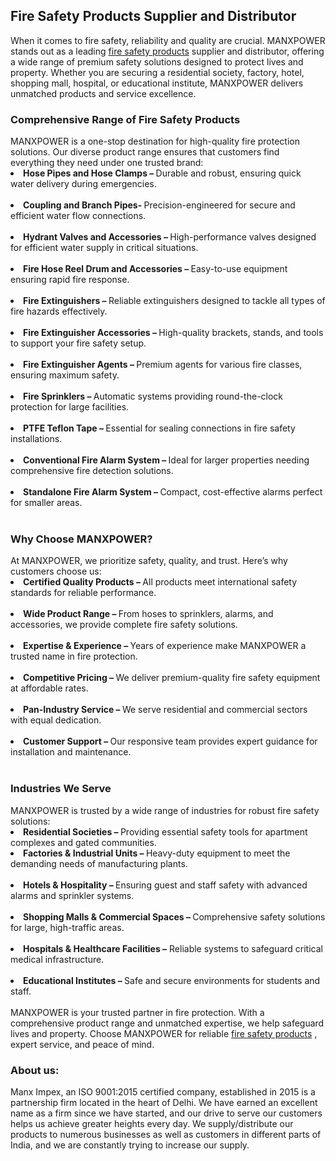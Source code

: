 <h2>Fire Safety Products Supplier and Distributor</h2>
When it comes to fire safety, reliability and quality are crucial. MANXPOWER stands out as a leading <a href="https://manximpex.com/" title="fire safety products" alt"fire safety products" <a>fire safety products</a> supplier and distributor, offering a wide range of premium safety solutions designed to protect lives and property. Whether you are securing a residential society, factory, hotel, shopping mall, hospital, or educational institute, MANXPOWER delivers unmatched products and service excellence.<br>
<h3>Comprehensive Range of Fire Safety Products</h3>
MANXPOWER is a one-stop destination for high-quality fire protection solutions. Our diverse product range ensures that customers find everything they need under one trusted brand:<br>
<li><b>Hose Pipes and Hose Clamps – </b>Durable and robust, ensuring quick water delivery during emergencies.</li><br>
<li><b>Coupling and Branch Pipes- </b>Precision-engineered for secure and efficient water flow connections.</li><br>
<li><b>Hydrant Valves and Accessories – </b>High-performance valves designed for efficient water supply in critical situations.</li><br>
<li><b>Fire Hose Reel Drum and Accessories – </b>Easy-to-use equipment ensuring rapid fire response.</li><br>
<li><b>Fire Extinguishers – </b>Reliable extinguishers designed to tackle all types of fire hazards effectively.</li><br>
<li><b>Fire Extinguisher Accessories – </b>High-quality brackets, stands, and tools to support your fire safety setup.</li><br>
<li><b>Fire Extinguisher Agents – </b>Premium agents for various fire classes, ensuring maximum safety.</li><br>
<li><b>Fire Sprinklers – </b>Automatic systems providing round-the-clock protection for large facilities.</li><br>
<li><b>PTFE Teflon Tape – </b>Essential for sealing connections in fire safety installations.</li><br>
<li><b>Conventional Fire Alarm System – </b>Ideal for larger properties needing comprehensive fire detection solutions.</li><br>
<li><b>Standalone Fire Alarm System – </b>Compact, cost-effective alarms perfect for smaller areas.</li><br>
<h3>Why Choose MANXPOWER?</h3>
At MANXPOWER, we prioritize safety, quality, and trust. Here’s why customers choose us:<br>
<li><b>Certified Quality Products – </b>All products meet international safety standards for reliable performance.</li><br>
<li><b>Wide Product Range – </b>From hoses to sprinklers, alarms, and accessories, we provide complete fire safety solutions.</li><br>
<li><b>Expertise & Experience – </b>Years of experience make MANXPOWER a trusted name in fire protection.</li><br>
<li><b>Competitive Pricing – </b>We deliver premium-quality fire safety equipment at affordable rates.</li><br>
<li><b>Pan-Industry Service – </b>We serve residential and commercial sectors with equal dedication.</li><br>
<li><b>Customer Support – </b>Our responsive team provides expert guidance for installation and maintenance.</li><br>
<h3>Industries We Serve</h3>
MANXPOWER is trusted by a wide range of industries for robust fire safety solutions:<br>
<li><b>Residential Societies – </b>Providing essential safety tools for apartment complexes and gated communities.</li>
<li><b>Factories & Industrial Units – </b>Heavy-duty equipment to meet the demanding needs of manufacturing plants.</li><br>
<li><b>Hotels & Hospitality – </b>Ensuring guest and staff safety with advanced alarms and sprinkler systems.</li><br>
<li><b>Shopping Malls & Commercial Spaces – </b>Comprehensive safety solutions for large, high-traffic areas.</li><br>
<li><b>Hospitals & Healthcare Facilities –</b> Reliable systems to safeguard critical medical infrastructure. </li><br>
<li><b>Educational Institutes – </b>Safe and secure environments for students and staff.</li><br>
MANXPOWER is your trusted partner in fire protection. With a comprehensive product range and unmatched expertise, we help safeguard lives and property. Choose MANXPOWER for reliable <a href="https://manximpex.com/" title="fire safety products" alt"fire safety products" <a>fire safety products</a> , expert service, and peace of mind.<br>
<h3>About us:</h3>
Manx Impex, an ISO 9001:2015 certified company, established in 2015 is a partnership firm located in the heart of Delhi. We have earned an excellent name as a firm since we have started, and our drive to serve our customers helps us achieve greater heights every day. We supply/distribute our products to numerous businesses as well as customers in different parts of India, and we are constantly trying to increase our supply.<br>
